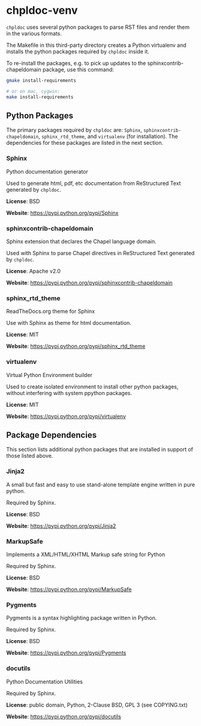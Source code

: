 chpldoc-venv
============

`chpldoc` uses several python packages to parse RST files and render them in
the various formats.

The Makefile in this third-party directory creates a Python virtualenv and
installs the python packages required by `chpldoc` inside it.

To re-install the packages, e.g. to pick up updates to the
sphinxcontrib-chapeldomain package, use this command:

```bash
gmake install-requirements

# or on mac, cygwin:
make install-requirements
```

Python Packages
---------------

The primary packages required by `chpldoc` are: `Sphinx`,
`sphinxcontrib-chapeldomain`, `sphinx_rtd_theme`, and `virtualenv` (for
installation). The dependencies for these packages are listed in the next
section.

### Sphinx

Python documentation generator

Used to generate html, pdf, etc documentation from ReStructured Text generated
by `chpldoc`.

**License**: BSD

**Website**: https://pypi.python.org/pypi/Sphinx

### sphinxcontrib-chapeldomain

Sphinx extension that declares the Chapel language domain.

Used with Sphinx to parse Chapel directives in ReStructured Text generated by
`chpldoc`.

**License**: Apache v2.0

**Website**: https://pypi.python.org/pypi/sphinxcontrib-chapeldomain

### sphinx_rtd_theme

ReadTheDocs.org theme for Sphinx

Use with Sphinx as theme for html documentation.

**License**: MIT

**Website**: https://pypi.python.org/pypi/sphinx_rtd_theme

### virtualenv

Virtual Python Environment builder

Used to create isolated environment to install other python packages, without
interfering with system ppython packages.

**License**: MIT

**Website**: https://pypi.python.org/pypi/virtualenv

Package Dependencies
--------------------

This section lists additional python packages that are installed in support of
those listed above.

### Jinja2

A small but fast and easy to use stand-alone template engine written in pure
python.

Required by Sphinx.

**License**: BSD

**Website**: https://pypi.python.org/pypi/Jinja2

### MarkupSafe

Implements a XML/HTML/XHTML Markup safe string for Python

Required by Sphinx.

**License**: BSD

**Website**: https://pypi.python.org/pypi/MarkupSafe

### Pygments

Pygments is a syntax highlighting package written in Python.

Required by Sphinx.

**License**: BSD

**Website**: https://pypi.python.org/pypi/Pygments

### docutils

Python Documentation Utilities

Required by Sphinx.

**License**: public domain, Python, 2-Clause BSD, GPL 3 (see COPYING.txt)

**Website**: https://pypi.python.org/pypi/docutils
